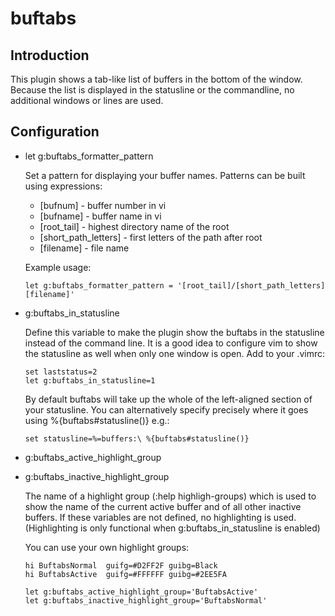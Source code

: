 buftabs
=======

Introduction
------------

This plugin shows a tab-like list of buffers in the bottom of the window.
Because the list is displayed in the statusline or the commandline,
no additional windows or lines are used.

Configuration
-------------

  * let g:buftabs_formatter_pattern

    Set a pattern for displaying your buffer names.
    Patterns can be built using expressions:

      * \[bufnum\] - buffer number in vi
      * \[bufname\] - buffer name in vi
      * \[root_tail\] - highest directory name of the root
      * \[short_path_letters\] - first letters of the path after root 
      * \[filename\] - file name

    Example usage:
    ```vimscript
    let g:buftabs_formatter_pattern = '[root_tail]/[short_path_letters][filename]'
    ```

  * g:buftabs_in_statusline

    Define this variable to make the plugin show the buftabs in the statusline
    instead of the command line. It is a good idea to configure vim to show
    the statusline as well when only one window is open. Add to your .vimrc:

    ```vimscript
    set laststatus=2
    let g:buftabs_in_statusline=1
    ```
     
    By default buftabs will take up the whole of the left-aligned section of
    your statusline. You can alternatively specify precisely where it goes
    using %{buftabs#statusline()} e.g.:

    ```vimscript
    set statusline=%=buffers:\ %{buftabs#statusline()}
    ```

  * g:buftabs_active_highlight_group
  * g:buftabs_inactive_highlight_group

    The name of a highlight group (:help highligh-groups) which is used to
    show the name of the current active buffer and of all other inactive
    buffers. If these variables are not defined, no highlighting is used.
    (Highlighting is only functional when g:buftabs_in_statusline is enabled)

    You can use your own highlight groups:

    ```vimscript
    hi BuftabsNormal  guifg=#D2FF2F guibg=Black
    hi BuftabsActive  guifg=#FFFFFF guibg=#2EE5FA

    let g:buftabs_active_highlight_group='BuftabsActive'
    let g:buftabs_inactive_highlight_group='BuftabsNormal'
    ```
